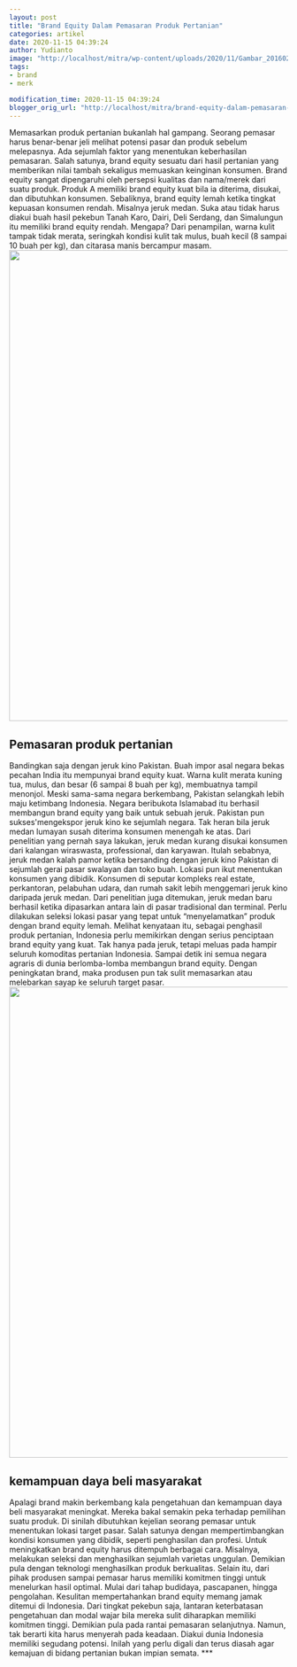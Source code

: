 ```yaml
---
layout: post
title: "Brand Equity Dalam Pemasaran Produk Pertanian"
categories: artikel
date: 2020-11-15 04:39:24
author: Yudianto
image: "http://localhost/mitra/wp-content/uploads/2020/11/Gambar_20160216093636-Untitled-4_640x427.jpeg"
tags:
- brand
- merk

modification_time: 2020-11-15 04:39:24
blogger_orig_url: "http://localhost/mitra/brand-equity-dalam-pemasaran-produk.html"
---
```


Memasarkan produk pertanian bukanlah hal gampang. Seorang pemasar harus benar-benar jeli melihat potensi pasar dan produk sebelum melepasnya. Ada sejumlah faktor yang menentukan keberhasilan pemasaran. Salah satunya, brand equity sesuatu dari hasil pertanian yang memberikan nilai tambah sekaligus memuaskan keinginan konsumen. Brand equity sangat dipengaruhi oleh persepsi kualitas dan nama/merek dari suatu produk. Produk A memiliki brand equity kuat bila ia diterima, disukai, dan dibutuhkan konsumen. Sebaliknya, brand equity lemah ketika tingkat kepuasan konsumen rendah.
Misalnya jeruk medan. Suka atau tidak harus diakui buah hasil pekebun Tanah Karo, Dairi, Deli Serdang, dan Simalungun itu memiliki brand equity rendah. Mengapa? Dari penampilan, warna kulit tampak tidak merata, seringkah kondisi kulit tak mulus, buah kecil (8 sampai 10 buah per kg), dan citarasa manis bercampur masam.
<a href="http://127.0.0.1/mitra/wp-content/uploads/2020/11/lahan.jpg"><img class="aligncenter wp-image-20592 size-full" src="http://127.0.0.1/mitra/wp-content/uploads/2020/11/lahan.jpg" alt="" width="1668" height="850" /></a>
<h2 id="Pemasaran">Pemasaran produk pertanian</h2>
Bandingkan saja dengan jeruk kino Pakistan. Buah impor asal negara bekas pecahan India itu mempunyai brand equity kuat. Warna kulit merata kuning tua, mulus, dan besar (6 sampai 8 buah per kg), membuatnya tampil menonjol. Meski sama-sama negara berkembang, Pakistan selangkah lebih maju ketimbang Indonesia. Negara beribukota Islamabad itu berhasil membangun brand equity yang baik untuk sebuah jeruk. Pakistan pun sukses'mengekspor jeruk kino ke sejumlah negara.
Tak heran bila jeruk medan lumayan susah diterima konsumen menengah ke atas. Dari penelitian yang pernah saya lakukan, jeruk medan kurang disukai konsumen dari kalangan wiraswasta, professional, dan karyawan. Itulah sebabnya, jeruk medan kalah pamor ketika bersanding dengan jeruk kino Pakistan di sejumlah gerai pasar swalayan dan toko buah.
Lokasi pun ikut menentukan konsumen yang dibidik. Konsumen di seputar kompleks real estate, perkantoran, pelabuhan udara, dan rumah sakit lebih menggemari jeruk kino daripada jeruk medan. Dari penelitian juga ditemukan, jeruk medan baru berhasil ketika dipasarkan antara lain di pasar tradisional dan terminal. Perlu dilakukan seleksi lokasi pasar yang tepat untuk “menyelamatkan” produk dengan brand equity lemah.
Melihat kenyataan itu, sebagai penghasil produk pertanian, Indonesia perlu memikirkan dengan serius penciptaan brand equity yang kuat. Tak hanya pada jeruk, tetapi meluas pada hampir seluruh komoditas pertanian Indonesia. Sampai detik ini semua negara agraris di dunia berlomba-lomba membangun brand equity. Dengan peningkatan brand, maka produsen pun tak sulit memasarkan atau melebarkan sayap ke seluruh target pasar.
<a href="http://127.0.0.1/mitra/wp-content/uploads/2020/11/Brand-Equity.jpg"><img class="aligncenter wp-image-20593 size-full" src="http://127.0.0.1/mitra/wp-content/uploads/2020/11/Brand-Equity.jpg" alt="" width="1654" height="850" /></a>
<h2 id="Memancing">kemampuan daya beli masyarakat</h2>
Apalagi brand makin berkembang kala pengetahuan dan kemampuan daya beli masyarakat meningkat. Mereka bakal semakin peka terhadap pemilihan suatu produk. Di sinilah dibutuhkan kejelian seorang pemasar untuk menentukan lokasi target pasar. Salah satunya dengan mempertimbangkan kondisi konsumen yang dibidik, seperti penghasilan dan profesi.
Untuk meningkatkan brand equity harus ditempuh berbagai cara. Misalnya, melakukan seleksi dan menghasilkan sejumlah varietas unggulan. Demikian pula dengan teknologi menghasilkan produk berkualitas. Selain itu, dari pihak produsen sampai pemasar harus memiliki komitmen tinggi untuk menelurkan hasil optimal. Mulai dari tahap budidaya, pascapanen, hingga pengolahan.
Kesulitan mempertahankan brand equity memang jamak ditemui di Indonesia. Dari tingkat pekebun saja, lantaran keterbatasan pengetahuan dan modal wajar bila mereka sulit diharapkan memiliki komitmen tinggi. Demikian pula pada rantai pemasaran selanjutnya.
Namun, tak berarti kita harus menyerah pada keadaan. Diakui dunia Indonesia memiliki segudang potensi. Inilah yang perlu digali dan terus diasah agar kemajuan di bidang pertanian bukan impian semata. ***
